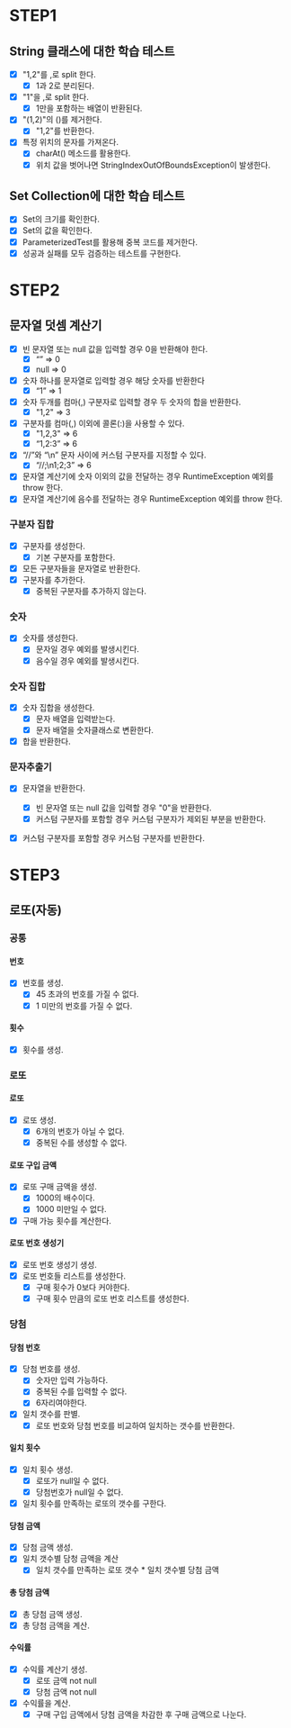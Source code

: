 # STEP1

## String 클래스에 대한 학습 테스트

- [x] "1,2"를 ,로 split 한다.
    - [x] 1과 2로 분리된다.
- [x] "1"을 ,로 split 한다.
    - [x] 1만을 포함하는 배열이 반환된다.
- [x] "(1,2)"의 ()를 제거한다.
    - [x] "1,2"를 반환한다.
- [x] 특정 위치의 문자를 가져온다.
    - [x] charAt() 메소드를 활용한다.
    - [x] 위치 값을 벗어나면 StringIndexOutOfBoundsException이 발생한다.

## Set Collection에 대한 학습 테스트

- [x] Set의 크기를 확인한다.
- [x] Set의 값을 확인한다.
- [x] ParameterizedTest를 활용해 중복 코드를 제거한다.
- [x] 성공과 실패를 모두 검증하는 테스트를 구현한다.

# STEP2

## 문자열 덧셈 계산기
- [x] 빈 문자열 또는 null 값을 입력할 경우 0을 반환해야 한다.
    - [x] “” => 0
    - [x] null => 0
- [x] 숫자 하나를 문자열로 입력할 경우 해당 숫자를 반환한다
    - [x] “1” => 1
- [x] 숫자 두개를 컴마(,) 구분자로 입력할 경우 두 숫자의 합을 반환한다.
    - [x] "1,2" => 3
- [x] 구분자를 컴마(,) 이외에 콜론(:)을 사용할 수 있다.
    - [x] "1,2,3" => 6
    - [x] “1,2:3” => 6
- [x] “//”와 “\n” 문자 사이에 커스텀 구분자를 지정할 수 있다.
    - [x] “//;\n1;2;3” => 6
- [x] 문자열 계산기에 숫자 이외의 값을 전달하는 경우 RuntimeException 예외를 throw 한다.
- [x] 문자열 계산기에 음수를 전달하는 경우 RuntimeException 예외를 throw 한다.

### 구분자 집합
- [x] 구분자를 생성한다.
  - [x] 기본 구분자를 포함한다.
- [x] 모든 구분자들을 문자열로 반환한다.
- [x] 구분자를 추가한다. 
  - [x] 중복된 구분자를 추가하지 않는다.
### 숫자
- [x] 숫자를 생성한다.
  - [x] 문자일 경우 예외를 발생시킨다.
  - [x] 음수일 경우 예외를 발생시킨다.
### 숫자 집합
- [x] 숫자 집합을 생성한다.
  - [x] 문자 배열을 입력받는다.
  - [x] 문자 배열을 숫자클래스로 변환한다.
- [x] 합을 반환한다.
### 문자추출기
- [x] 문자열을 반환한다.
  - [x] 빈 문자열 또는 null 값을 입력할 경우 "0"을 반환한다. 
  - [x] 커스텀 구분자를 포함할 경우 커스텀 구분자가 제외된 부분을 반환한다.
- [x] 커스텀 구분자를 포함할 경우 커스텀 구분자를 반환한다. 


# STEP3
## 로또(자동)
### 공통
#### 번호
- [x] 번호를 생성.
  - [x] 45 초과의 번호를 가질 수 없다.
  - [x] 1 미만의 번호를 가질 수 없다.
#### 횟수
- [x] 횟수를 생성.

### 로또
#### 로또
- [x] 로또 생성.
  - [x] 6개의 번호가 아닐 수 없다.
  - [x] 중복된 수를 생성할 수 없다.
#### 로또 구입 금액
- [x] 로또 구매 금액을 생성.
  - [x] 1000의 배수이다.
  - [x] 1000 미만일 수 없다.
- [x] 구매 가능 횟수를 계산한다.
#### 로또 번호 생성기
- [x] 로또 번호 생성기 생성.
- [x] 로또 번호들 리스트를 생성한다.
  - [x] 구매 횟수가 0보다 커야한다.
  - [x] 구매 횟수 만큼의 로또 번호 리스트를 생성한다.

### 당첨
#### 당첨 번호
- [x] 당첨 번호를 생성.
  - [x] 숫자만 입력 가능하다.
  - [x] 중복된 수를 입력할 수 없다.
  - [x] 6자리여야한다.
- [x] 일치 갯수를 판별.
  - [x] 로또 번호와 당첨 번호를 비교하여 일치하는 갯수를 반환한다.
#### 일치 횟수
- [x] 일치 횟수 생성.
  - [x] 로또가 null일 수 없다.
  - [x] 당첨번호가 null일 수 없다.
- [x] 일치 횟수를 만족하는 로또의 갯수를 구한다.
#### 당첨 금액
- [x] 당첨 금액 생성.
- [x] 일치 갯수별 담청 금액을 계산
  - [x] 일치 갯수를 만족하는 로또 갯수 * 일치 갯수별 당첨 금액
#### 총 당첨 금액
- [x] 총 당첨 금액 생성.
- [x] 총 당첨 금액을 계산.
#### 수익률
- [x] 수익률 계산기 생성.
  - [x] 로또 금액 not null
  - [x] 당첨 금액 not null
- [x] 수익률을 계산.
  - [x] 구매 구입 금액에서 당첨 금액을 차감한 후 구매 금액으로 나눈다.
